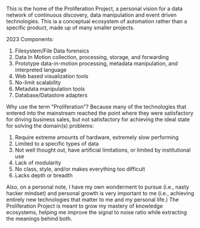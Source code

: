 This is the home of the Proliferation Project, a personal vision for a data network of continuous discovery, data manipulation and event driven technologies.  This ia a conceptual ecosystem of automation rather than a specific product, made up of many smaller projects.

2023 Components:

1) Filesystem/File Data forensics
2) Data In Motion collection, processing, storage, and forwarding
3) Prototype data-in-motion processing, metadata manipulation, and interpreted language
4) Web based visualization tools
5) No-limit scalability
6) Metadata manipulation tools
7) Database/Datastore adapters

Why use the term "Proliferation"?  Because many of the technologies that entered into the mainstream reached the point where they were satisfactory for driving business sales, but not satisfactory for achieving the ideal state for solving the domain(s) problems:

1) Require extreme amounts of hardware, extremely slow performing
2) Limited to a specific types of data
3) Not well thought out, have artificial limitations, or limited by institutional use
4) Lack of modularity
5) No class, style, and/or makes everything too difficult
6) Lacks depth or breadth

Also, on a personal note, I have my own wonderment to pursue (i.e., nasty hacker mindset) and personal growth is very important to me (i.e., achieving entirely new technologies that matter to me and my personal life.)  The Proliferation Project is meant to grow my mastery of knowledge ecosystems, helping me improve the signal to noise ratio while extracting the meanings behind both.
